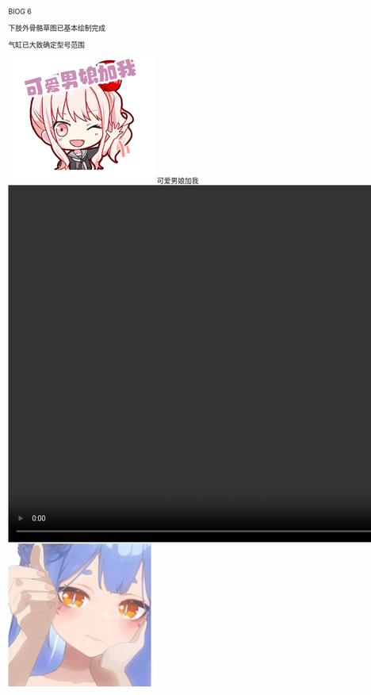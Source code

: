 BIOG 6

下肢外骨骼草图已基本绘制完成

气缸已大致确定型号范围

<img src="src/Mizuki_12_st.png"  alt="keainie2" />
可爱男娘加我

<video width="1280" height="720" controls>
  <source src="src/Hunt_Showdown_2023_10_22_.mp4" type="video/mp4">
  Your browser does not support the video tag.
</video>

<img src="src/azusa.gif"  alt="azusa" />
